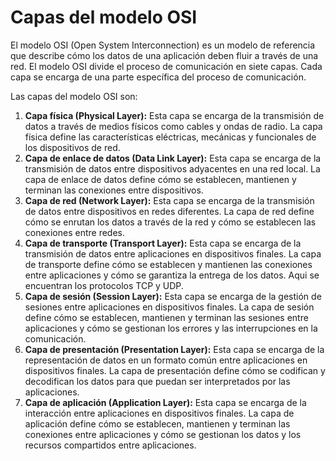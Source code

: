 
# Capas del modelo OSI

El modelo OSI (Open System Interconnection) es un modelo de referencia que describe cómo los datos de una aplicación deben fluir a través de una red. El modelo OSI divide el proceso de comunicación en siete capas. Cada capa se encarga de una parte específica del proceso de comunicación.

Las capas del modelo OSI son:

1. **Capa física (Physical Layer):** Esta capa se encarga de la transmisión de datos a través de medios físicos como cables y ondas de radio. La capa física define las características eléctricas, mecánicas y funcionales de los dispositivos de red.
2. **Capa de enlace de datos (Data Link Layer):** Esta capa se encarga de la transmisión de datos entre dispositivos adyacentes en una red local. La capa de enlace de datos define cómo se establecen, mantienen y terminan las conexiones entre dispositivos.
3. **Capa de red (Network Layer):** Esta capa se encarga de la transmisión de datos entre dispositivos en redes diferentes. La capa de red define cómo se enrutan los datos a través de la red y cómo se establecen las conexiones entre redes.
4. **Capa de transporte (Transport Layer):** Esta capa se encarga de la transmisión de datos entre aplicaciones en dispositivos finales. La capa de transporte define cómo se establecen y mantienen las conexiones entre aplicaciones y cómo se garantiza la entrega de los datos. Aqui se encuentran los protocolos TCP y UDP.
5. **Capa de sesión (Session Layer):** Esta capa se encarga de la gestión de sesiones entre aplicaciones en dispositivos finales. La capa de sesión define cómo se establecen, mantienen y terminan las sesiones entre aplicaciones y cómo se gestionan los errores y las interrupciones en la comunicación.
6. **Capa de presentación (Presentation Layer):** Esta capa se encarga de la representación de datos en un formato común entre aplicaciones en dispositivos finales. La capa de presentación define cómo se codifican y decodifican los datos para que puedan ser interpretados por las aplicaciones.
7. **Capa de aplicación (Application Layer):** Esta capa se encarga de la interacción entre aplicaciones en dispositivos finales. La capa de aplicación define cómo se establecen, mantienen y terminan las conexiones entre aplicaciones y cómo se gestionan los datos y los recursos compartidos entre aplicaciones.

